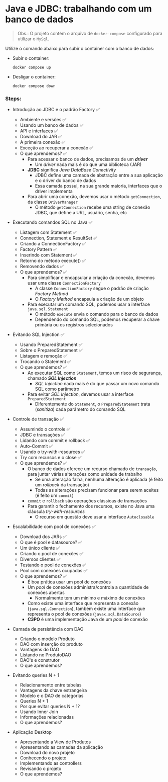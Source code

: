 # Java e JDBC: trabalhando com um banco de dados

> Obs.: O projeto contém o arquivo de `docker-compose` configurado para utilizar o `MySql`. 
> 
Utilize o comando abaixo para subir o container com o banco de dados:
- Subir o container:
  ```
  docker compose up
  ```
- Desligar o container:
  ```
  docker compose down
  ```

### Steps:

- Introdução ao JDBC e o padrão Factory ✅
  - Ambiente e versões ✅
  - Usando um banco de dados ✅
  - API e interfaces ✅
  - Download do JAR ✅
  - A primeira conexão ✅
  - Exceção ao recuperar a conexão ✅
  - O que aprendemos? ✅
    - Para acessar o banco de dados, precisamos de um **_driver_**
      - Um _driver_ nada mais é do que uma biblioteca (JAR)
    - **JDBC** significa _Java DataBase Conectivity_
      - JDBC define uma camada de abstração entre a sua aplicação e o driver do banco de dados
      - Essa camada possui, na sua grande maioria, interfaces que o driver implementa
    - Para abrir uma conexão, devemos usar o método `getConnection`, da classe `DriverManager`
      - O método `getConnection` recebe uma string de conexão JDBC, que define a URL, usuário, senha, etc


- Executando comandos SQL no Java ✅
  - Listagem com Statement ✅
  - Connection, Statement e ResultSet ✅
  - Criando a ConnectionFactory ✅
  - Factory Pattern ✅
  - Inserindo com Statement ✅
  - Retorno do método execute() ✅
  - Removendo dados ✅
  - O que aprendemos? ✅
    - Para simplificar e encapsular a criação da conexão, devemos usar uma classe `ConnectionFactory`
      - A classe `ConnectionFactory` segue o padrão de criação _Factory Method_
      - O _Factory Method_ encapsula a criação de um objeto
    - Para executar um comando SQL, podemos usar a interface `java.sql.Statement`
      - O método `execute` envia o comando para o banco de dados
      - Dependendo do comando SQL, podemos recuperar a chave primária ou os registros selecionados


- Evitando SQL Injection ✅
  - Usando PreparedStatement ✅
  - Sobre o PreparedStatement ✅
  - Listagem e remoção ✅
  - Trocando o Statement ✅
  - O que aprendemos? ✅
    - Ao executar SQL como `Statement`, temos um risco de segurança, chamado **_SQL Injection_**
      - _SQL Injection_ nada mais é do que passar um novo comando SQL como parâmetro
    - Para evitar _SQL Injection_, devemos usar a interface `PreparedStatement`
      - Diferentemente do `Statement`, o `PreparedStatement` trata (_sanitiza_) cada parâmetro do comando SQL

- Controle de transação ✅
  - Assumindo o controle ✅
  - JDBC e transações ✅
  - Lidando com commit e rollback ✅
  - Auto-Commit ✅
  - Usando o try-with-resources ✅
  - Try com recursos e o close ✅
  - O que aprendemos? ✅
    - O banco de dados oferece um recurso chamado de `transação`, para juntar várias alterações como unidade de trabalho
      - Se uma alteração falha, nenhuma alteração é aplicada (é feito um _rollback_ da transação)
      - Todas as alterações precisam funcionar para serem aceites (é feito um `commit`)
    - `commit` e `rollback` são operações clássicas de transações
    - Para garantir o fechamento dos recursos, existe no Java uma cláusula _try-with-resources_
      - O recurso em questão deve usar a interface `Autoclosable`


- Escalabilidade com pool de conexões ✅
  - Download dos JARs ✅
  - O que é pool e datasource? ✅
  - Um único cliente ✅
  - Criando o pool de conexões ✅
  - Diversos clientes ✅
  - Testando o pool de conexões ✅
  - Pool com conexões ocupadas ✅
  - O que aprendemos? ✅
    - É boa prática usar um pool de conexões
    - Um _pool_ de conexões administra/controla a quantidade de conexões abertas
      - Normalmente tem um mínimo e máximo de conexões
    - Como existe uma interface que representa a conexão (`java.sql.Connection`), também existe uma interface que representa o pool de conexões (`javax.sql.DataSource`)
    - **C3PO** é uma implementação Java de um _pool_ de conexão


- Camada de persistência com DAO
  - Criando o modelo Produto
  - DAO com inserção do produto
  - Vantagens do DAO
  - Listando no ProdutoDAO
  - DAO's e construtor
  - O que aprendemos?


- Evitando queries N + 1
  - Relacionamento entre tabelas
  - Vantagens da chave estrangeira
  - Modelo e o DAO de categorias
  - Queries N + 1
  - Por que evitar queries N + 1?
  - Usando Inner Join
  - Informações relacionadas
  - O que aprendemos?


- Aplicação Desktop
  - Apresentando a View de Produtos
  - Apresentando as camadas da aplicação
  - Download do novo projeto
  - Conhecendo o projeto
  - Implementando as controllers
  - Revisando o projeto
  - O que aprendemos?